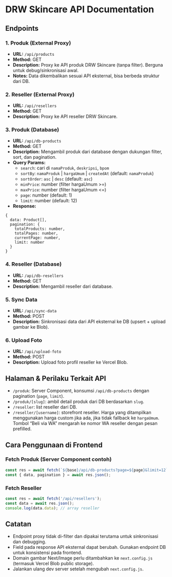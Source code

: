 # DRW Skincare API Documentation

## Endpoints

### 1. Produk (External Proxy)
- **URL:** `/api/products`
- **Method:** GET
- **Description:** Proxy ke API produk DRW Skincare (tanpa filter). Berguna untuk debug/sinkronisasi awal.
- **Notes:** Data dikembalikan sesuai API eksternal, bisa berbeda struktur dari DB.

### 2. Reseller (External Proxy)
- **URL:** `/api/resellers`
- **Method:** GET
- **Description:** Proxy ke API reseller DRW Skincare.

### 3. Produk (Database)
- **URL:** `/api/db-products`
- **Method:** GET
- **Description:** Mengambil produk dari database dengan dukungan filter, sort, dan pagination.
- **Query Params:**
  - `search`: cari di `namaProduk`, `deskripsi`, `bpom`
  - `sortBy`: `namaProduk` | `hargaUmum` | `createdAt` (default: `namaProduk`)
  - `sortOrder`: `asc` | `desc` (default: `asc`)
  - `minPrice`: number (filter hargaUmum >=)
  - `maxPrice`: number (filter hargaUmum <=)
  - `page`: number (default: 1)
  - `limit`: number (default: 12)
- **Response:**
```
{
  data: Product[],
  pagination: {
    totalProducts: number,
    totalPages: number,
    currentPage: number,
    limit: number
  }
}
```

### 4. Reseller (Database)
- **URL:** `/api/db-resellers`
- **Method:** GET
- **Description:** Mengambil reseller dari database.

### 5. Sync Data
- **URL:** `/api/sync-data`
- **Method:** POST
- **Description:** Sinkronisasi data dari API eksternal ke DB (upsert + upload gambar ke Blob).

### 6. Upload Foto
- **URL:** `/api/upload-foto`
- **Method:** POST
- **Description:** Upload foto profil reseller ke Vercel Blob.

## Halaman & Perilaku Terkait API
- `/produk`: Server Component, konsumsi `/api/db-products` dengan pagination (`page`, `limit`).
- `/produk/[slug]`: ambil detail produk dari DB berdasarkan `slug`.
- `/reseller`: list reseller dari DB.
- `/reseller/[username]`: storefront reseller. Harga yang ditampilkan menggunakan harga custom jika ada, jika tidak fallback ke `hargaUmum`. Tombol “Beli via WA” mengarah ke nomor WA reseller dengan pesan prefilled.

## Cara Penggunaan di Frontend

### Fetch Produk (Server Component contoh)
```ts
const res = await fetch(`${base}/api/db-products?page=${page}&limit=12`, { cache: 'no-store' });
const { data, pagination } = await res.json();
```

### Fetch Reseller
```js
const res = await fetch('/api/resellers');
const data = await res.json();
console.log(data.data); // array reseller
```

## Catatan
- Endpoint proxy tidak di-filter dan dipakai terutama untuk sinkronisasi dan debugging.
- Field pada response API eksternal dapat berubah. Gunakan endpoint DB untuk konsistensi pada frontend.
- Domain gambar Next/Image perlu ditambahkan ke `next.config.js` (termasuk Vercel Blob public storage).
- Jalankan ulang dev server setelah mengubah `next.config.js`.
